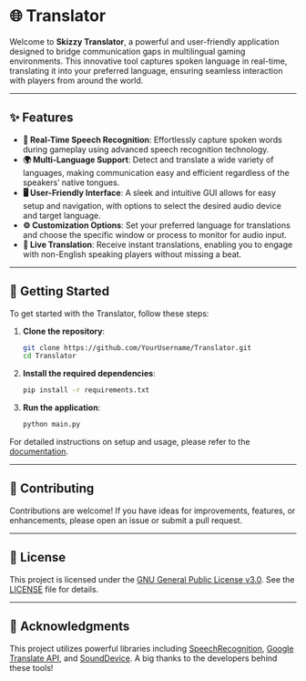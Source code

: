 # 🌐 Translator

Welcome to **Skizzy Translator**, a powerful and user-friendly application designed to bridge communication gaps in multilingual gaming environments. This innovative tool captures spoken language in real-time, translating it into your preferred language, ensuring seamless interaction with players from around the world.

---

## ✨ Features

- **🎤 Real-Time Speech Recognition**: Effortlessly capture spoken words during gameplay using advanced speech recognition technology.
- **🌍 Multi-Language Support**: Detect and translate a wide variety of languages, making communication easy and efficient regardless of the speakers’ native tongues.
- **🖥️ User-Friendly Interface**: A sleek and intuitive GUI allows for easy setup and navigation, with options to select the desired audio device and target language.
- **⚙️ Customization Options**: Set your preferred language for translations and choose the specific window or process to monitor for audio input.
- **📡 Live Translation**: Receive instant translations, enabling you to engage with non-English speaking players without missing a beat.

---

## 🚀 Getting Started

To get started with the Translator, follow these steps:

1. **Clone the repository**:
   ```bash
   git clone https://github.com/YourUsername/Translator.git
   cd Translator
   ```

2. **Install the required dependencies**:
   ```bash
   pip install -r requirements.txt
   ```

3. **Run the application**:
   ```bash
   python main.py
   ```

For detailed instructions on setup and usage, please refer to the [documentation](docs/README.md).

---

## 🤝 Contributing

Contributions are welcome! If you have ideas for improvements, features, or enhancements, please open an issue or submit a pull request.

---

## 📄 License

This project is licensed under the [GNU General Public License v3.0](https://www.gnu.org/licenses/gpl-3.0.html). See the [LICENSE](LICENSE) file for details.

---

## 🙌 Acknowledgments

This project utilizes powerful libraries including [SpeechRecognition](https://pypi.org/project/SpeechRecognition/), [Google Translate API](https://pypi.org/project/googletrans/), and [SoundDevice](https://pypi.org/project/sounddevice/). A big thanks to the developers behind these tools!
